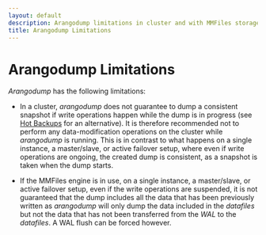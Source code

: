 ```yaml
---
layout: default
description: Arangodump limitations in cluster and with MMFiles storage engine
title: Arangodump Limitations
---
```

Arangodump Limitations
======================

_Arangodump_ has the following limitations:

- In a cluster, _arangodump_ does not guarantee to dump a consistent snapshot
  if write operations happen while the dump is in progress (see
  [Hot Backups](backup-restore.html#hot-backups) for an alternative). It is
  therefore recommended not to  perform any data-modification operations on the
  cluster while _arangodump_ is running. This is in contrast to what happens on
  a single instance, a master/slave, or active failover setup, where even if
  write operations are ongoing, the created dump is consistent, as a snapshot
  is taken when the dump starts.
<!-- TOOD Remove when 3.6 reaches EoL -->
- If the MMFiles engine is in use, on a single instance, a master/slave, or
  active failover setup, even if the write operations are suspended, it is not
  guaranteed that the dump includes all the data that has been previously
  written as _arangodump_ will only dump the data included in the _datafiles_
  but not the data that has not been transferred from the _WAL_ to the
  _datafiles_. A WAL flush can be forced however.
